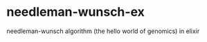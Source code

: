 needleman-wunsch-ex
===================

needleman-wunsch algorithm (the hello world of genomics) in elixir
